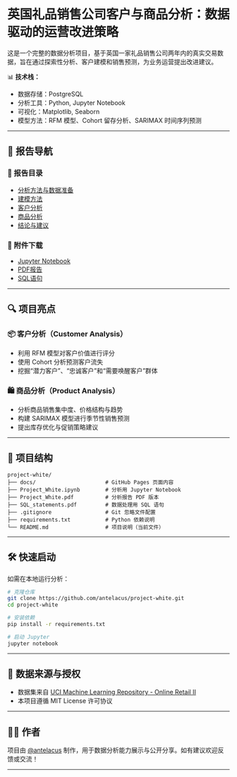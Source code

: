 # 英国礼品销售公司客户与商品分析：数据驱动的运营改进策略

这是一个完整的数据分析项目，基于英国一家礼品销售公司两年内的真实交易数据，旨在通过探索性分析、客户建模和销售预测，为业务运营提出改进建议。

📊 **技术栈：**
- 数据存储：PostgreSQL
- 分析工具：Python, Jupyter Notebook
- 可视化：Matplotlib, Seaborn
- 模型方法：RFM 模型、Cohort 留存分析、SARIMAX 时间序列预测

---

## 📘 报告导航

### 📑 报告目录
- [分析方法与数据准备](methodology.md)
- [建模方法](modeling.md)
- [客户分析](customer-analysis.md)
- [商品分析](product-analysis.md)
- [结论与建议](conclusion.md)

### 📁 附件下载

- [Jupyter Notebook](../Project_White.ipynb)
- [PDF报告](../Project_White.pdf)
- [SQL语句](../SQL_statements.pdf)

---

## 🔍 项目亮点

### 📦 客户分析（Customer Analysis）
- 利用 RFM 模型对客户价值进行评分
- 使用 Cohort 分析预测客户流失
- 挖掘“潜力客户”、“忠诚客户”和“需要唤醒客户”群体

### 🛍 商品分析（Product Analysis）
- 分析商品销售集中度、价格结构与趋势
- 构建 SARIMAX 模型进行季节性销售预测
- 提出库存优化与促销策略建议

---

## 📁 项目结构

```
project-white/
├── docs/                      # GitHub Pages 页面内容
├── Project_White.ipynb        # 分析用 Jupyter Notebook
├── Project_White.pdf          # 分析报告 PDF 版本
├── SQL_statements.pdf         # 数据处理用 SQL 语句
├── .gitignore                 # Git 忽略文件配置
├── requirements.txt           # Python 依赖说明
└── README.md                  # 项目说明（当前文件）
```

---

## 🛠 快速启动

如需在本地运行分析：

```bash
# 克隆仓库
git clone https://github.com/antelacus/project-white.git
cd project-white

# 安装依赖
pip install -r requirements.txt

# 启动 Jupyter
jupyter notebook
```

---

## 📜 数据来源与授权

- 数据集来自 [UCI Machine Learning Repository - Online Retail II](https://archive.ics.uci.edu/dataset/502/online+retail+ii)
- 本项目遵循 MIT License 许可协议

---

## 🙋‍♂️ 作者

项目由 [@antelacus](https://github.com/antelacus) 制作，用于数据分析能力展示与公开分享。如有建议欢迎反馈或交流！

---
